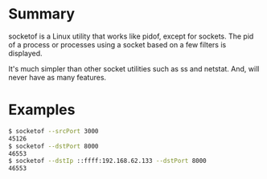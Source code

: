 # Summary

socketof is a Linux utility that works like pidof, except for sockets.  The pid of a
process or processes using a socket based on a few filters is displayed.

It's much simpler than other socket utilities such as ss and netstat.  And,
will never have as many features.

# Examples

```bash
$ socketof --srcPort 3000
45126
$ socketof --dstPort 8000
46553
$ socketof --dstIp ::ffff:192.168.62.133 --dstPort 8000
46553
```

